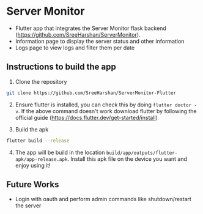 # Server Monitor 

* Flutter app that integrates the Server Monitor flask backend (https://github.com/SreeHarshan/ServerMonitor).
* Information page to display the server status and other information
* Logs page to view logs and filter them per date

## Instructions to build the app
1. Clone the repository
```bash
git clone https://github.com/SreeHarshan/ServerMonitor-Flutter
```

2. Ensure flutter is installed, you can check this by doing ```flutter doctor -v```. If the above command doesn't work download flutter by following the official guide (https://docs.flutter.dev/get-started/install)

3. Build the apk
```bash
flutter build --release
```

4. The app will be build in the location `build/app/outputs/flutter-apk/app-release.apk`. Install this apk file on the device you want and enjoy using it!


## Future Works
* Login with oauth and perform admin commands like shutdown/restart the server
